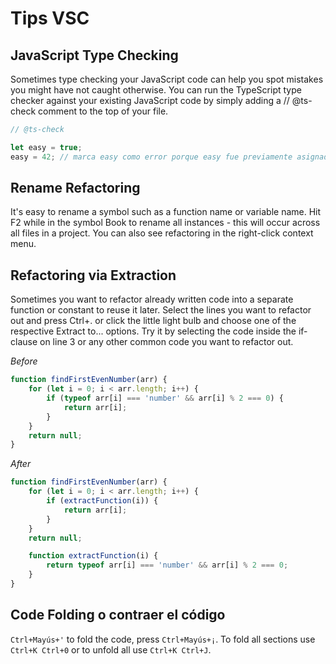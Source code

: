 # Tips VSC

## JavaScript Type Checking

Sometimes type checking your JavaScript code can help you spot mistakes you might have not caught otherwise. You can run the TypeScript type checker against your existing JavaScript code by simply adding a // @ts-check comment to the top of your file.

```js
// @ts-check

let easy = true;
easy = 42; // marca easy como error porque easy fue previamente asignado como Boolean
```

## Rename Refactoring

It's easy to rename a symbol such as a function name or variable name. Hit F2 while in the symbol Book to rename all instances - this will occur across all files in a project. You can also see refactoring in the right-click context menu.

## Refactoring via Extraction

Sometimes you want to refactor already written code into a separate function or constant to reuse it later. Select the lines you want to refactor out and press Ctrl+. or click the little light bulb and choose one of the respective Extract to... options. Try it by selecting the code inside the if-clause on line 3 or any other common code you want to refactor out.

_Before_

```js
function findFirstEvenNumber(arr) {
    for (let i = 0; i < arr.length; i++) {
        if (typeof arr[i] === 'number' && arr[i] % 2 === 0) {
            return arr[i];
        }
    }
    return null;
}
```

_After_

```js
function findFirstEvenNumber(arr) {
    for (let i = 0; i < arr.length; i++) {
        if (extractFunction(i)) {
            return arr[i];
        }
    }
    return null;

    function extractFunction(i) {
        return typeof arr[i] === 'number' && arr[i] % 2 === 0;
    }
}
```

## Code Folding o contraer el código

`Ctrl+Mayús+'` to fold the code, press `Ctrl+Mayús+¡`.
To fold all sections use `Ctrl+K Ctrl+0` or to unfold all use `Ctrl+K Ctrl+J`.